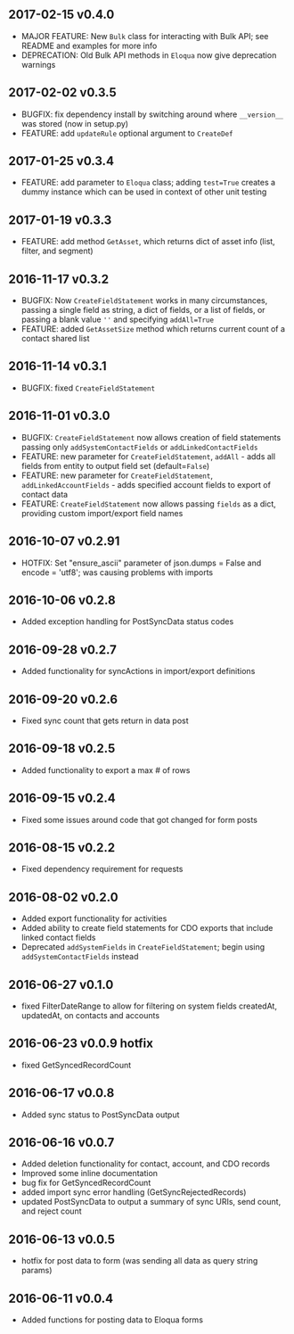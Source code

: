 ## 2017-02-15 v0.4.0
- MAJOR FEATURE: New `Bulk` class for interacting with Bulk API; see README and examples for more info
- DEPRECATION: Old Bulk API methods in `Eloqua` now give deprecation warnings

## 2017-02-02 v0.3.5
- BUGFIX: fix dependency install by switching around where `__version__` was stored (now in setup.py)
- FEATURE: add `updateRule` optional argument to `CreateDef`

## 2017-01-25 v0.3.4
- FEATURE: add parameter to `Eloqua` class; adding `test=True` creates a dummy instance which can be used in context of other unit testing

## 2017-01-19 v0.3.3
- FEATURE: add method `GetAsset`, which returns dict of asset info (list, filter, and segment)

## 2016-11-17 v0.3.2
- BUGFIX: Now `CreateFieldStatement` works in many circumstances, passing a single field as string, a dict of fields, or a list of fields, or passing a blank value `''` and specifying `addAll=True`
- FEATURE: added `GetAssetSize` method which returns current count of a contact shared list

## 2016-11-14 v0.3.1
- BUGFIX: fixed `CreateFieldStatement`

## 2016-11-01 v0.3.0
- BUGFIX: `CreateFieldStatement` now allows creation of field statements passing only `addSystemContactFields` or `addLinkedContactFields`
- FEATURE: new parameter for `CreateFieldStatement`, `addAll` - adds all fields from entity to output field set (default=`False`)
- FEATURE: new parameter for `CreateFieldStatement`, `addLinkedAccountFields` - adds specified account fields to export of contact data
- FEATURE: `CreateFieldStatement` now allows passing `fields` as a dict, providing custom import/export field names

## 2016-10-07 v0.2.91
- HOTFIX: Set "ensure_ascii" parameter of json.dumps = False and encode = 'utf8'; was causing problems with imports

## 2016-10-06 v0.2.8
- Added exception handling for PostSyncData status codes

## 2016-09-28 v0.2.7
- Added functionality for syncActions in import/export definitions

## 2016-09-20 v0.2.6
- Fixed sync count that gets return in data post

## 2016-09-18 v0.2.5
- Added functionality to export a max # of rows

## 2016-09-15 v0.2.4
- Fixed some issues around code that got changed for form posts

## 2016-08-15 v0.2.2
- Fixed dependency requirement for requests

## 2016-08-02 v0.2.0
- Added export functionality for activities
- Added ability to create field statements for CDO exports that include linked contact fields
- Deprecated ```addSystemFields``` in ```CreateFieldStatement```; begin using ```addSystemContactFields``` instead

## 2016-06-27 v0.1.0
- fixed FilterDateRange to allow for filtering on system fields createdAt, updatedAt, on contacts and accounts

## 2016-06-23 v0.0.9 hotfix
- fixed GetSyncedRecordCount

## 2016-06-17 v0.0.8
- Added sync status to PostSyncData output

## 2016-06-16 v0.0.7
- Added deletion functionality for contact, account, and CDO records
- Improved some inline documentation
- bug fix for GetSyncedRecordCount
- added import sync error handling (GetSyncRejectedRecords)
- updated PostSyncData to output a summary of sync URIs, send count, and reject count

## 2016-06-13 v0.0.5
- hotfix for post data to form (was sending all data as query string params)

## 2016-06-11 v0.0.4
- Added functions for posting data to Eloqua forms
